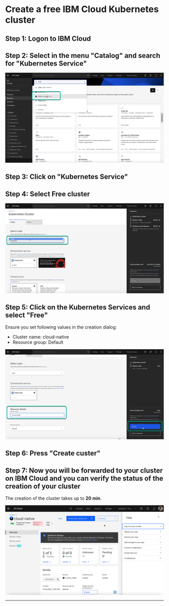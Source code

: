 # Create a free IBM Cloud Kubernetes cluster

## Step 1: Logon to IBM Cloud

## Step 2: Select in the menu "Catalog" and search for "Kubernetes Service"

![catalog](../images/ibmcloud-catalog.png)

## Step 3: Click on "Kubernetes Service"

## Step 4: Select Free cluster

![k8s](../images/ibmcloud-create-kubernetes-1.png)

## Step 5: Click on the Kubernetes Services and select "Free"

Ensure you set following values in the creation dialog:

* Cluster name:     cloud-native
* Resource group:   Default

![create Kubernetes service](../images/ibmcloud-create-kubernetes-2.png)

## Step 6: Press "Create custer"

## Step 7: Now you will be forwarded to your cluster on IBM Cloud and you can verify the status of the creation of your cluster

The creation of the cluster takes up to **20 min**.

![](../images/verify-cluster-access-4-1.png)

---
